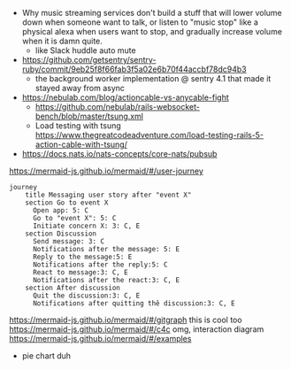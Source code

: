 - Why music streaming services don't build a stuff that will lower volume down when someone want to talk, or listen to "music stop" like a physical alexa when users want to stop, and gradually increase volume when it is damn quite.
	- like Slack huddle auto mute
- https://github.com/getsentry/sentry-ruby/commit/9eb25f8f66fab3f5a02e6b70f44accbf78dc94b3 
	- the background worker implementation @ sentry 4.1 that made it stayed away from async
- https://nebulab.com/blog/actioncable-vs-anycable-fight
	- https://github.com/nebulab/rails-websocket-bench/blob/master/tsung.xml
	- Load testing with tsung https://www.thegreatcodeadventure.com/load-testing-rails-5-action-cable-with-tsung/
- https://docs.nats.io/nats-concepts/core-nats/pubsub


https://mermaid-js.github.io/mermaid/#/user-journey
```mermaid
journey  
    title Messaging user story after "event X"
    section Go to event X  
      Open app: 5: C  
      Go to "event X": 5: C  
      Initiate concern X: 3: C, E  
    section Discussion  
      Send message: 3: C
      Notifications after the message: 5: E
      Reply to the message:5: E
      Notifications after the reply:5: C
      React to message:3: C, E
      Notifications after the react:3: C, E
    section After discussion
      Quit the discussion:3: C, E
      Notifications after quitting thê discussion:3: C, E
```
https://mermaid-js.github.io/mermaid/#/gitgraph this is cool too
https://mermaid-js.github.io/mermaid/#/c4c omg, interaction diagram
https://mermaid-js.github.io/mermaid/#/examples
- pie chart duh